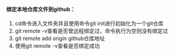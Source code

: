 #### 绑定本地仓库文件到github：
1. cd命令进入文件夹并且使用命令git init进行初始化为一个git仓库
1. git remote -v查看是否曾远程绑定过，命令执行为空则没有绑定过
1. git remote add origin github仓库地址
1. 使用git remote -v查看是否绑定成功